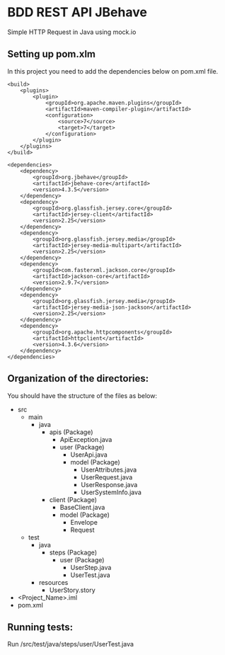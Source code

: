 # BDD REST API JBehave
Simple HTTP Request in Java using mock.io


## Setting up pom.xlm
In this project you need to add the dependencies below on pom.xml file.
```
<build>
    <plugins>
        <plugin>
            <groupId>org.apache.maven.plugins</groupId>
            <artifactId>maven-compiler-plugin</artifactId>
            <configuration>
                <source>7</source>
                <target>7</target>
            </configuration>
        </plugin>
    </plugins>
</build>

<dependencies>
    <dependency>
        <groupId>org.jbehave</groupId>
        <artifactId>jbehave-core</artifactId>
        <version>4.3.5</version>
    </dependency>
    <dependency>
        <groupId>org.glassfish.jersey.core</groupId>
        <artifactId>jersey-client</artifactId>
        <version>2.25</version>
    </dependency>
    <dependency>
        <groupId>org.glassfish.jersey.media</groupId>
        <artifactId>jersey-media-multipart</artifactId>
        <version>2.25</version>
    </dependency>
    <dependency>
        <groupId>com.fasterxml.jackson.core</groupId>
        <artifactId>jackson-core</artifactId>
        <version>2.9.7</version>
    </dependency>
    <dependency>
        <groupId>org.glassfish.jersey.media</groupId>
        <artifactId>jersey-media-json-jackson</artifactId>
        <version>2.25</version>
    </dependency>
    <dependency>
        <groupId>org.apache.httpcomponents</groupId>
        <artifactId>httpclient</artifactId>
        <version>4.3.6</version>
    </dependency>
</dependencies>
```


## Organization of the directories:
You should have the structure of the files as below:
* src
  * main
    * java
        * apis (Package)
            * ApiException.java
            * user (Package)
                * UserApi.java
                * model (Package)
                    * UserAttributes.java
                    * UserRequest.java
                    * UserResponse.java
                    * UserSystemInfo.java
        * client (Package)
            * BaseClient.java
            * model (Package)
                *  Envelope
                * Request
  * test
    * java
        * steps (Package)
            * user (Package)
                * UserStep.java
                * UserTest.java
    * resources
        * UserStory.story
* <Project_Name>.iml
* pom.xml


## Running tests:
Run /src/test/java/steps/user/UserTest.java
